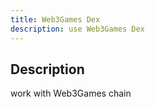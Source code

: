 ```yaml
---
title: Web3Games Dex
description: use Web3Games Dex
---
```


## Description

work with Web3Games chain

